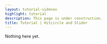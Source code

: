 ```yaml
---
layout: tutorial-sidenav
highlight: tutorial
description: This page is under construction.
title: Tutorial | Hitcircle and Slider
---
```


Nothing here yet.